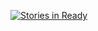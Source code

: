 [![Stories in Ready](https://badge.waffle.io/shiraishist/G7Dev.png?label=ready&title=Ready)](https://waffle.io/shiraishist/G7Dev)
